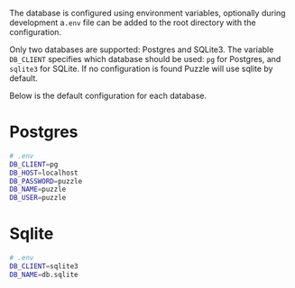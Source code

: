 The database is configured using environment variables, optionally during
development a`.env` file can be added to the root directory with the
configuration.

Only two databases are supported: Postgres and SQLite3. The variable `DB_CLIENT`
specifies which database should be used: `pg` for Postgres, and `sqlite3` for
SQLite. If no configuration is found Puzzle will use sqlite by default.

Below is the default configuration for each database.

# Postgres

``` bash
# .env
DB_CLIENT=pg
DB_HOST=localhost
DB_PASSWORD=puzzle
DB_NAME=puzzle
DB_USER=puzzle
```

# Sqlite

```bash
# .env
DB_CLIENT=sqlite3
DB_NAME=db.sqlite
```
